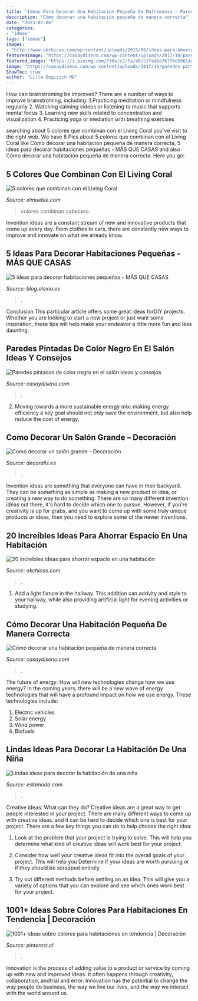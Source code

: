 ```yaml
---
title: "Ideas Para Decorar Una Habitacion Pequeña De Matrimonio - Paredes Pintadas De Color Negro En El Salón Ideas Y Consejos"
description: "Cómo decorar una habitación pequeña de manera correcta"
date: "2023-07-06"
categories:
- "ideas"
tags: ["ideas"]
images:
- "http://www.okchicas.com/wp-content/uploads/2015/06/ideas-para-ahorrar-espacio-1.jpeg"
featuredImage: "https://casaydiseno.com/wp-content/uploads/2017/10/paredes-pintadas-negro-salon-opciones.jpg"
featured_image: "https://i.pinimg.com/736x/c2/fa/46/c2fa46a767f6e59614a0141a149e716a.jpg"
image: "https://casaydiseno.com/wp-content/uploads/2017/10/paredes-pintadas-negro-salon-opciones.jpg"
ShowToc: true
author: "Lilla Bogisich MD"
---
```



How can brainstroming be improved?
There are a number of ways to improve brainstroming, including: 
1.Practicing meditation or mindfulness regularly 
2. Watching calming videos or listening to music that supports mental focus 
3. Learning new skills related to concentration and visualization 
4. Practicing yoga or mediation with breathing exercises 

	

		
searching about 5 colores que combinan con el Living Coral you've visit to the right web. We have 8 Pics about 5 colores que combinan con el Living Coral like Cómo decorar una habitación pequeña de manera correcta, 5 ideas para decorar habitaciones pequeñas - MÁS QUE CASAS and also Cómo decorar una habitación pequeña de manera correcta. Here you go:
		
    
## 5 Colores Que Combinan Con El Living Coral

<img loading=lazy src="https://www.elmueble.com/medio/2019/02/03/dormitorio-con-pintura-en-living-coral-y-cabecero-xl-gris-y-ropa-de-cama-rosa_1e39bc47_1397x2000.jpg" onerror="this.onerror=null;this.src='https://tse1.mm.bing.net/th?id=OIP.nwkkBVqH--0jO3OzfiZB2QHaKm&amp;pid=15.1';" alt="5 colores que combinan con el Living Coral">

_Source: elmueble.com_

>colores combinan cabecero. 

	

Invention ideas are a constant stream of new and innovative products that come up every day. From clothes to cars, there are constantly new ways to improve and innovate on what we already know. 

    
## 5 Ideas Para Decorar Habitaciones Pequeñas - MÁS QUE CASAS

<img loading=lazy src="http://blog.alexia.es/wp-content/uploads/2017/01/5-ideas-decorar-habitaciones-pequenas-0-1.jpg" onerror="this.onerror=null;this.src='https://tse2.mm.bing.net/th?id=OIP.tDRklF7Q7VkdhnxX6DWL1gHaD-&amp;pid=15.1';" alt="5 ideas para decorar habitaciones pequeñas - MÁS QUE CASAS">

_Source: blog.alexia.es_

>. 

	

Conclusion
This particular article offers some great ideas forDIY projects. Whether you are looking to start a new project or just want some inspiration, these tips will help make your endeavor a little more fun and less daunting.

    
## Paredes Pintadas De Color Negro En El Salón Ideas Y Consejos

<img loading=lazy src="https://casaydiseno.com/wp-content/uploads/2017/10/paredes-pintadas-negro-salon-opciones.jpg" onerror="this.onerror=null;this.src='https://tse2.mm.bing.net/th?id=OIP.D9RrbtFIyLPUfpFot9Ak-QHaJ3&amp;pid=15.1';" alt="Paredes pintadas de color negro en el salón ideas y consejos">

_Source: casaydiseno.com_

>. 

	

2. Moving towards a more sustainable energy mix: making energy efficiency a key goal should not only save the environment, but also help reduce the cost of energy.

    
## Como Decorar Un Salón Grande – Decoración

<img loading=lazy src="https://www.decoralis.es/wp-content/uploads/2016/02/decoracion-para-salones-grandes.jpg" onerror="this.onerror=null;this.src='https://tse3.mm.bing.net/th?id=OIP.RUsSWBg7jQDA_lN59R1YrQHaFj&amp;pid=15.1';" alt="Como decorar un salón grande – Decoración">

_Source: decoralis.es_

>. 

	

Invention ideas are something that everyone can have in their backyard. They can be something as simple as making a new product or idea, or creating a new way to do something. There are so many different invention ideas out there, it's hard to decide which one to pursue. However, if you're creativity is up for grabs, and you want to come up with some truly unique products or ideas, then you need to explore some of the newer inventions.

    
## 20 Increíbles Ideas Para Ahorrar Espacio En Una Habitación

<img loading=lazy src="http://www.okchicas.com/wp-content/uploads/2015/06/ideas-para-ahorrar-espacio-1.jpeg" onerror="this.onerror=null;this.src='https://tse1.mm.bing.net/th?id=OIP.OxGBBnvmdjtF4ZkmTY15HAHaJ4&amp;pid=15.1';" alt="20 increíbles ideas para ahorrar espacio en una habitación">

_Source: okchicas.com_

>. 

	

1. Add a light fixture in the hallway. This addition can addvity and style to your hallway, while also providing artificial light for evening activities or studying.

    
## Cómo Decorar Una Habitación Pequeña De Manera Correcta

<img loading=lazy src="https://casaydiseno.com/wp-content/uploads/2018/01/como-decorar-una-habitacion-etnica.jpg" onerror="this.onerror=null;this.src='https://tse1.mm.bing.net/th?id=OIP.M4PSmAmR-i_xg7N4W8pAGwHaLH&amp;pid=15.1';" alt="Cómo decorar una habitación pequeña de manera correcta">

_Source: casaydiseno.com_

>. 

	

The future of energy: How will new technologies change how we use energy?
In the coming years, there will be a new wave of energy technologies that will have a profound impact on how we use energy. These technologies include: 
1. Electric vehicles
2. Solar energy
3. Wind power
4. Biofuels

    
## Lindas Ideas Para Decorar La Habitación De Una Niña

<img loading=lazy src="https://eslamoda.com/wp-content/uploads/sites/2/2015/09/habitacion-para-chicas-600x900.jpg" onerror="this.onerror=null;this.src='https://tse2.mm.bing.net/th?id=OIP.7OGGp0JY3cUdzNiLGTfk-wHaLH&amp;pid=15.1';" alt="Lindas ideas para decorar la habitación de una niña">

_Source: eslamoda.com_

>. 

	

Creative ideas: What can they do?
Creative ideas are a great way to get people interested in your project. There are many different ways to come up with creative ideas, and it can be hard to decide which one is best for your project. There are a few key things you can do to help choose the right idea:
1. Look at the problem that your project is trying to solve. This will help you determine what kind of creative ideas will work best for your project.

2. Consider how well your creative ideas fit into the overall goals of your project. This will help you Determine if your ideas are worth pursuing or if they should be scrapped entirely.

3. Try out different methods before settling on an idea. This will give you a variety of options that you can explore and see which ones work best for your project.


    
## 1001+ Ideas Sobre Colores Para Habitaciones En Tendencia | Decoración

<img loading=lazy src="https://i.pinimg.com/736x/c2/fa/46/c2fa46a767f6e59614a0141a149e716a.jpg" onerror="this.onerror=null;this.src='https://tse2.mm.bing.net/th?id=OIP.Cu8ALmEZ0m1qRPg8drdRsAHaJk&amp;pid=15.1';" alt="1001+ ideas sobre colores para habitaciones en tendencia | Decoración">

_Source: pinterest.cl_

>. 

	

Innovation is the process of adding value to a product or service by coming up with new and improved ideas. It often happens through creativity, collaboration, andtrial and error. Innovation has the potential to change the way people do business, the way we live our lives, and the way we interact with the world around us.

